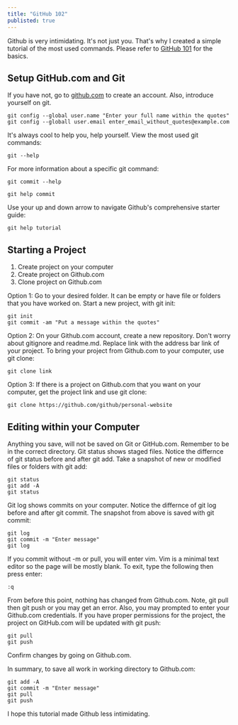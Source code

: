 ```yaml
---
title: "GitHub 102"
publisted: true
---
```

Github is very intimidating. It's not just you. That's why I created a simple tutorial of the most used commands. Please refer to [GitHub 101](../../15/github) for the basics.

## Setup GitHub.com and Git
If you have not, go to [github.com](https://github.com) to create an account. Also, introduce yourself on git.
```console
git config --global user.name "Enter your full name within the quotes"
git config --globall user.email enter_email_without_quotes@example.com
```
It's always cool to help you, help yourself. View the most used git commands:
```console
git --help 
```
For more information about a specific git command: 
```console
git commit --help
```
```console
git help commit
```
Use your up and down arrow to navigate Github's comprehensive starter guide:
```console
git help tutorial
```
## Starting a Project
1. Create project on your computer
2. Create project on Github.com
3. Clone project on Github.com

Option 1: Go to your desired folder. It can be empty or have file or folders that you have worked on. Start a new project, with git init:
```console
git init
git commit -am "Put a message within the quotes"
```
Option 2: On your Github.com account, create a new repository. Don't worry about gitignore and readme.md. Replace link with the address bar link of your project. To bring your project from Github.com to your computer, use git clone:
```console
git clone link
```
Option 3: If there is a project on Github.com that you want on your computer, get the project link and use git clone:
```console
git clone https://github.com/github/personal-website
```

## Editing within your Computer
Anything you save, will not be saved on Git or GitHub.com. Remember to be in the correct directory. 
Git status shows staged files. Notice the differnce of git status before and after git add. Take a snapshot of new or modified files or folders with git add:
```console
git status
git add -A
git status
```
Git log shows commits on your computer. Notice the differnce of git log before and after git commit. The snapshot from above is saved with git commit:
```console
git log
git commit -m "Enter message"
git log
```
If you commit without -m or pull, you will enter vim. Vim is a minimal text editor so the page will be mostly blank. 
To exit, type the following then press enter:

```console
:q
```
From before this point, nothing has changed from Github.com. Note, git pull then git push or you may get an error. Also, you may prompted to enter your Github.com credentials. If you have proper permissions for the project, the project on GitHub.com will be updated with git push:
```console
git pull
git push
```
Confirm changes by going on Github.com.

In summary, to save all work in working directory to Github.com:
```console
git add -A
git commit -m "Enter message"
git pull
git push
```
I hope this tutorial made Github less intimidating.

